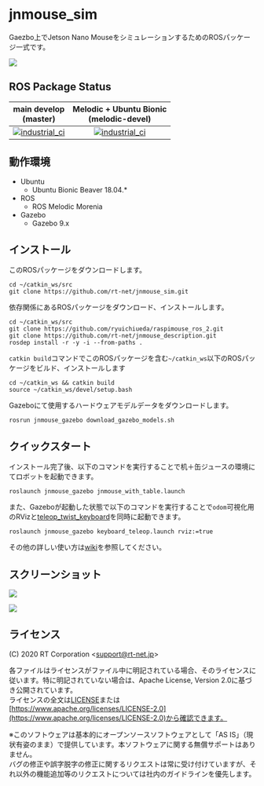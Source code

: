 # jnmouse_sim

Gaezbo上でJetson Nano MouseをシミュレーションするためのROSパッケージ一式です。

![](https://rt-net.github.io/images/jetson-nano-mouse/jnmouse_gazebo_disparity.png)

## ROS Package Status

| main develop<br>(master)|Melodic + Ubuntu Bionic<br>(melodic-devel)|
|:---:|:---:|
|[![industrial_ci](https://github.com/rt-net/jnmouse_sim/workflows/industrial_ci/badge.svg?branch=master)](https://github.com/rt-net/jnmouse_sim/actions?query=branch%3Amaster+workflow%3Aindustrial_ci) | [![industrial_ci](https://github.com/rt-net/jnmouse_sim/workflows/industrial_ci/badge.svg?branch=melodic-devel)](https://github.com/rt-net/jnmouse_sim/actions?query=branch%3Amelodic-devel+workflow%3Aindustrial_ci) |

## 動作環境

* Ubuntu
  * Ubuntu Bionic Beaver 18.04.*
* ROS
  * ROS Melodic Morenia
* Gazebo
  * Gazebo 9.x

## インストール

このROSパッケージをダウンロードします。

```
cd ~/catkin_ws/src
git clone https://github.com/rt-net/jnmouse_sim.git
```

依存関係にあるROSパッケージをダウンロード、インストールします。

```
cd ~/catkin_ws/src
git clone https://github.com/ryuichiueda/raspimouse_ros_2.git
git clone https://github.com/rt-net/jnmouse_description.git
rosdep install -r -y -i --from-paths .
```

`catkin build`コマンドでこのROSパッケージを含む`~/catkin_ws`以下のROSパッケージをビルド、インストールします

```
cd ~/catkin_ws && catkin build
source ~/catkin_ws/devel/setup.bash
```

Gazeboにて使用するハードウェアモデルデータをダウンロードします。

```
rosrun jnmouse_gazebo download_gazebo_models.sh
```

## クイックスタート

インストール完了後、以下のコマンドを実行することで机＋缶ジュースの環境にてロボットを起動できます。

```
roslaunch jnmouse_gazebo jnmouse_with_table.launch
```

また、Gazeboが起動した状態で以下のコマンドを実行することで`odom`可視化用のRVizと[teleop_twist_keyboard](https://wiki.ros.org/teleop_twist_keyboard)を同時に起動できます。

```
roslaunch jnmouse_gazebo keyboard_teleop.launch rviz:=true
```

その他の詳しい使い方は[wiki](https://github.com/rt-net/jnmouse_sim/wiki)を参照してください。

## スクリーンショット

![](https://rt-net.github.io/images/jetson-nano-mouse/jnmouse_gazebo_1.gif)

![](https://rt-net.github.io/images/jetson-nano-mouse/jnmouse_gazebo_2.gif)

## ライセンス

(C) 2020 RT Corporation \<support@rt-net.jp\>

各ファイルはライセンスがファイル中に明記されている場合、そのライセンスに従います。特に明記されていない場合は、Apache License, Version 2.0に基づき公開されています。  
ライセンスの全文は[LICENSE](./LICENSE)または[https://www.apache.org/licenses/LICENSE-2.0](https://www.apache.org/licenses/LICENSE-2.0)から確認できます。

※このソフトウェアは基本的にオープンソースソフトウェアとして「AS IS」（現状有姿のまま）で提供しています。本ソフトウェアに関する無償サポートはありません。  
バグの修正や誤字脱字の修正に関するリクエストは常に受け付けていますが、それ以外の機能追加等のリクエストについては社内のガイドラインを優先します。